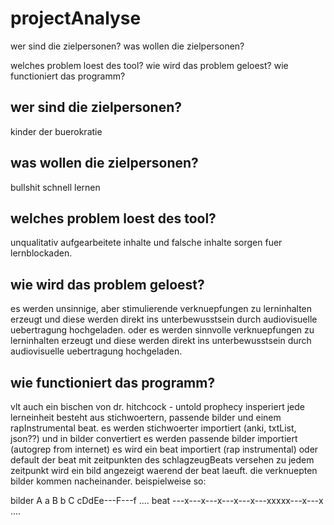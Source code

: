 # projectAnalyse

wer sind die zielpersonen?
was wollen die zielpersonen?

welches problem loest des tool?
wie wird das problem geloest?
wie functioniert das programm?


## wer sind die zielpersonen?

kinder der buerokratie

## was wollen die zielpersonen?

bullshit schnell lernen

## welches problem loest des tool?

unqualitativ aufgearbeitete inhalte und falsche inhalte sorgen fuer lernblockaden.

## wie wird das problem geloest?

es werden unsinnige, aber stimulierende verknuepfungen zu lerninhalten erzeugt und diese werden direkt ins unterbewusstsein durch audiovisuelle uebertragung hochgeladen.
oder
es werden sinnvolle verknuepfungen zu lerninhalten erzeugt und diese werden direkt ins unterbewusstsein durch audiovisuelle uebertragung hochgeladen.

## wie functioniert das programm?

vlt auch ein bischen von dr. hitchcock - untold prophecy insperiert
jede lerneinheit besteht aus stichwoertern, passende bilder und einem rapInstrumental beat.
es werden stichwoerter importiert (anki, txtList, json??) und in bilder convertiert
es werden passende bilder importiert (autogrep from internet)
es wird ein beat importiert (rap instrumental) oder default
der beat mit zeitpunkten des schlagzeugBeats versehen
zu jedem zeitpunkt wird ein bild angezeigt waerend der beat laeuft. die verknuepten bilder kommen nacheinander.
beispielweise so:

bilder     A   a   B   b   C   cDdEe---F---f ....
beat    ---x---x---x---x---x---xxxxx---x---x ....
    


